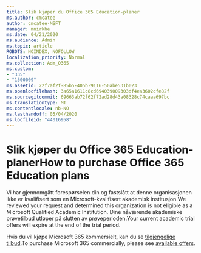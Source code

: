 ```yaml
---
title: Slik kjøper du Office 365 Education-planer
ms.author: cmcatee
author: cmcatee-MSFT
manager: mnirkhe
ms.date: 04/21/2020
ms.audience: Admin
ms.topic: article
ROBOTS: NOINDEX, NOFOLLOW
localization_priority: Normal
ms.collection: Adm_O365
ms.custom:
- "335"
- "1500009"
ms.assetid: 22f7af2f-85b5-405b-9116-50abe531b023
ms.openlocfilehash: 3a65a1611c8cd694039009303df4ea3602cfe82f
ms.sourcegitcommit: 69663ab72f62f72ad28d43a08328c74caaa697bc
ms.translationtype: MT
ms.contentlocale: nb-NO
ms.lasthandoff: 05/04/2020
ms.locfileid: "44016958"
---
```

# <a name="how-to-purchase-office-365-education-plans"></a><span data-ttu-id="2fcd8-102">Slik kjøper du Office 365 Education-planer</span><span class="sxs-lookup"><span data-stu-id="2fcd8-102">How to purchase Office 365 Education plans</span></span>

<span data-ttu-id="2fcd8-103">Vi har gjennomgått forespørselen din og fastslått at denne organisasjonen ikke er kvalifisert som en Microsoft-kvalifisert akademisk institusjon.</span><span class="sxs-lookup"><span data-stu-id="2fcd8-103">We reviewed your request and determined this organization is not eligible as a Microsoft Qualified Academic Institution.</span></span> <span data-ttu-id="2fcd8-104">Dine nåværende akademiske prøvetilbud utløper på slutten av prøveperioden.</span><span class="sxs-lookup"><span data-stu-id="2fcd8-104">Your current academic trial offers will expire at the end of the trial period.</span></span>
  
<span data-ttu-id="2fcd8-105">Hvis du vil kjøpe Microsoft 365 kommersielt, kan du se [tilgjengelige tilbud](https://go.microsoft.com/fwlink/p/?linkid=868433).</span><span class="sxs-lookup"><span data-stu-id="2fcd8-105">To purchase Microsoft 365 commercially, please see [available offers](https://go.microsoft.com/fwlink/p/?linkid=868433).</span></span>  